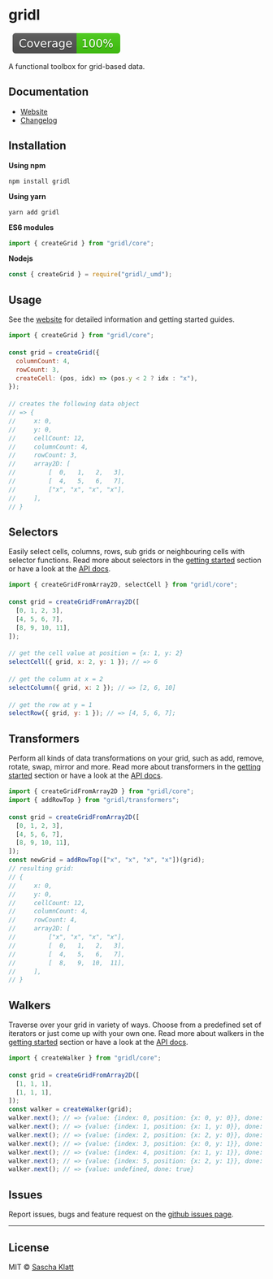# gridl

<p>
    <img alt="" src="https://img.shields.io/npm/v/gridl">
    <img alt="" src="https://img.shields.io/npm/l/gridl">
    <img alt="" src="https://raw.githubusercontent.com/klattiation/gridl/master/docs/badge-coverage.svg">
</p>

A functional toolbox for grid-based data.

## Documentation

- [Website](https://gridl.js.org)
- [Changelog](https://github.com/klattiation/gridl/wiki/Changelog)

## Installation

**Using npm**

```
npm install gridl
```

**Using yarn**

```
yarn add gridl
```

**ES6 modules**

```js
import { createGrid } from "gridl/core";
```

**Nodejs**

```js
const { createGrid } = require("gridl/_umd");
```

## Usage

See the [website](https://gridl.js.org) for detailed information and getting started guides.

```js
import { createGrid } from "gridl/core";

const grid = createGrid({
  columnCount: 4,
  rowCount: 3,
  createCell: (pos, idx) => (pos.y < 2 ? idx : "x"),
});

// creates the following data object
// => {
//     x: 0,
//     y: 0,
//     cellCount: 12,
//     columnCount: 4,
//     rowCount: 3,
//     array2D: [
//         [  0,   1,   2,   3],
//         [  4,   5,   6,   7],
//         ["x", "x", "x", "x"],
//     ],
// }
```

## Selectors

Easily select cells, columns, rows, sub grids or neighbouring cells with selector functions. Read more about selectors in the [getting started](https://gridl.js.org/getting-started/grid-selectors) section or have a look at the [API docs](https://gridl.js.org/api-docs/).

```js
import { createGridFromArray2D, selectCell } from "gridl/core";

const grid = createGridFromArray2D([
  [0, 1, 2, 3],
  [4, 5, 6, 7],
  [8, 9, 10, 11],
]);

// get the cell value at position = {x: 1, y: 2}
selectCell({ grid, x: 2, y: 1 }); // => 6

// get the column at x = 2
selectColumn({ grid, x: 2 }); // => [2, 6, 10]

// get the row at y = 1
selectRow({ grid, y: 1 }); // => [4, 5, 6, 7];
```

## Transformers

Perform all kinds of data transformations on your grid, such as add, remove, rotate, swap, mirror and more. Read more about transformers in the [getting started](https://gridl.js.org/getting-started/grid-transformers) section or have a look at the [API docs](https://gridl.js.org/api-docs/#transformers).

```js
import { createGridFromArray2D } from "gridl/core";
import { addRowTop } from "gridl/transformers";

const grid = createGridFromArray2D([
  [0, 1, 2, 3],
  [4, 5, 6, 7],
  [8, 9, 10, 11],
]);
const newGrid = addRowTop(["x", "x", "x", "x"])(grid);
// resulting grid:
// {
//     x: 0,
//     y: 0,
//     cellCount: 12,
//     columnCount: 4,
//     rowCount: 4,
//     array2D: [
//         ["x", "x", "x", "x"],
//         [  0,   1,   2,   3],
//         [  4,   5,   6,   7],
//         [  8,   9,  10,  11],
//     ],
// }
```

## Walkers

Traverse over your grid in variety of ways. Choose from a predefined set of iterators or just come up with your own one. Read more about walkers in the [getting started](https://gridl.js.org/getting-started/grid-walkers) section or have a look at the [API docs](https://gridl.js.org/api-docs/).

```js
import { createWalker } from "gridl/core";

const grid = createGridFromArray2D([
  [1, 1, 1],
  [1, 1, 1],
]);
const walker = createWalker(grid);
walker.next(); // => {value: {index: 0, position: {x: 0, y: 0}}, done: false}
walker.next(); // => {value: {index: 1, position: {x: 1, y: 0}}, done: false}
walker.next(); // => {value: {index: 2, position: {x: 2, y: 0}}, done: false}
walker.next(); // => {value: {index: 3, position: {x: 0, y: 1}}, done: false}
walker.next(); // => {value: {index: 4, position: {x: 1, y: 1}}, done: false}
walker.next(); // => {value: {index: 5, position: {x: 2, y: 1}}, done: false}
walker.next(); // => {value: undefined, done: true}
```

## Issues

Report issues, bugs and feature request on the [github issues page](https://github.com/klattiation/gridl/issues).

---

## License

MIT © [Sascha Klatt](https://saschaklatt.dev)
